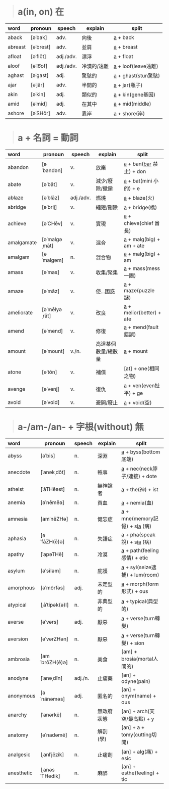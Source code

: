 > # a(in, on) 在

| word    | pronoun   | speech    | explain     | split                 |
| :------ | --------- | --------- | ----------- | --------------------- |
| aback   | [əˈbak]   | adv.      | 向後        | [a] + back            |
| abreast | [əˈbrest] | adv.      | 並肩        | [a] + breast          |
| afloat  | [əˈflōt]  | adj./adv. | 漂浮        | [a] + float           |
| aloof   | [əˈlo͞of]  | adj./adv. | 冷漠的/遠離 | [a] + loof(leave遠離) |
| aghast  | [əˈɡast]  | adj.      | 驚駭的      | [a] + ghast(stun驚駭) |
| ajar    | [əˈjär]   | adv.      | 半開的      | [a] + jar(瓶子)       |
| akin    | [əˈkin]   | adj.      | 類似的      | [a] + kin(gene基因)   |
| amid    | [əˈmid]   | adj.      | 在其中      | [a] + mid(middle)     |
| ashore  | [əˈSHôr]  | adv.      | 靠岸        | [a] + shore(岸)       |

> # a + 名詞 = 動詞
| word       | pronoun       | speech    | explain             | split                       |
| :--------- | ------------- | --------- | ------------------- | --------------------------- |
| abandon    | [əˈbandən]    | v.        | 放棄                | [a] + ban([bar] 禁止) + don |
| abate      | [əˈbāt]       | v.        | 減少/廢除/撤銷      | [a] + bat(mini 小的) + e    |
| ablaze     | [əˈblāz]      | adj./adv. | 燃燒                | [a] + blaze(火)             |
| abridge    | [əˈbrij]      | v.        | 縮短/刪除           | [a] + bridge(橋)            |
| achieve    | [əˈCHēv]      | v.        | 實現                | [a] + chieve(chief 酋長)    |
| amalgamate | [əˈmalɡəˌmāt] | v.        | 混合                | [a] + malg(big) + am + ate  |
| amalgam    | [əˈmalɡəm]    | n.        | 混合物              | [a] + malg(big) + am        |
| amass      | [əˈmas]       | v.        | 收集/聚集           | [a] + mass(mess 一團)       |
| amaze      | [əˈmāz]       | v.        | 使...困惑           | [a] + maze(puzzle 謎)       |
| ameliorate | [əˈmēlyəˌrāt] | v.        | 改良                | [a] + melior(better) + ate  |
| amend      | [əˈmend]      | v.        | 修復                | [a] + mend(fault 錯誤)      |
| amount     | [əˈmount]     | v./n.     | 高達某個數量/總數量 | [a] + mount                 |
| atone      | [əˈtōn]       | v.        | 補償                | [at] + one(相同之物)        |
| avenge     | [əˈvenj]      | v.        | 復仇                | [a] + ven(even扯平) + ge    |
| avoid      | [əˈvoid]      | v.        | 避開/廢止           | [a] + void(空)              |

> # a-/am-/an- + 字根(without) 無
| word       | pronoun        | speech  | explain    | split                              |
| :--------- | -------------- | ------- | ---------- | ---------------------------------- |
| abyss      | [əˈbis]        | n.      | 深淵       | [a] + byss(bottom底端)             |
| anecdote   | [ˈanəkˌdōt]    | n.      | 軼事       | [a] + nec(neck脖子/連接) + dote    |
| atheist    | [ˈāTHēəst]     | n.      | 無神論者   | [a] + the(神) + ist                |
| anemia     | [əˈnēmēə]      | n.      | 貧血       | [a] + nemia(血)                    |
| amnesia    | [amˈnēZHə]     | n.      | 健忘症     | [a] + mne(memory記憶) + s[ia] (病) |
| aphasia    | [əˈfāZH(ē)ə]   | n.      | 失語症     | [a] + pha(speak說) + s[ia] (病)    |
| apathy     | [ˈapəTHē]      | n.      | 冷漠       | [a] + path(feeling感情) + etic     |
| asylum     | [əˈsīləm]      | n.      | 庇護       | [a] + syl(seize逮捕) + lum(room)   |
| amorphous  | [əˈmôrfəs]     | adj.    | 未定型的   | [a] + morph(form形式) + ous        |
| atypical   | [ˌāˈtipək(ə)l] | n.      | 非典型的   | [a] + typical(典型的)              |
| averse     | [əˈvərs]       | adj.    | 厭惡       | [a] + verse(turn轉變)              |
| aversion   | [əˈvərZHən]    | n.      | 厭惡       | [a] + verse(turn轉變) + sion       |
| ambrosia   | [amˈbrōZH(ē)ə] | n.      | 美食       | [am] + brosia(mortal人間的)        |
| anodyne    | [ˈanəˌdīn]     | adj./n. | 止痛藥     | [an] + odyne(pain)                 |
| anonymous  | [əˈnänəməs]    | adj.    | 匿名的     | [an] + onym(name) + ous            |
| anarchy    | [ˈanərkē]      | n.      | 無政府狀態 | [an] + arch(天空/最高點) + y       |
| anatomy    | [əˈnadəmē]     | n.      | 解剖(學)   | [an] + a + tomy(cutting切開)       |
| analgesic  | [ˌanlˈjēzik]   | n.      | 止痛劑     | [an] + alg(痛) + esic              |
| anesthetic | [ˌanəsˈTHedik] | n.      | 麻醉       | [an] + esthe(feeling) + tic        |

[a]:<a.md>
[ia]:<ia.md>
[bar]:<bar.md>